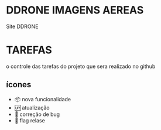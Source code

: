 # DDRONE IMAGENS AEREAS

Site DDRONE

# TAREFAS

o controle das tarefas do projeto que sera realizado no github

## ícones


- :package: nova funcionalidade
- :up: atualização
- 🐞 correção de bug
- 🏁 flag relase
